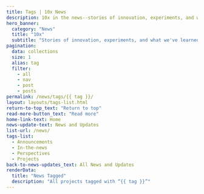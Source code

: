 ```yaml
---
title: Tags | 10x News
description: 10x in the news--stories of innovation, experiments, and what we've learned as we work toward delivering good-for-people digital solutions
hero_banner:
  category: "News"
  title: "10x"
  subtitle: "Stories of innovation, experiments, and what we've learned as we work toward delivering good-for-people digital solutions"
pagination:
  data: collections
  size: 1
  alias: tag
  filter:
    - all
    - nav
    - post
    - posts
permalink: /news/tags/{{ tag }}/
layout: layouts/tags-list.html
return-to-top_text: "Return to top"
read-more-button_text: "Read more"
home-link-text: Home
news-update-text: News and Updates
list-url: /news/
tags-list:
  - Announcements
  - In-the-news
  - Perspectives
  - Projects
back-to-news-updates_text: All News and Updates
renderData:
  title: "News Tagged"
  description: "All projects tagged with “{{ tag }}”"
---
```


